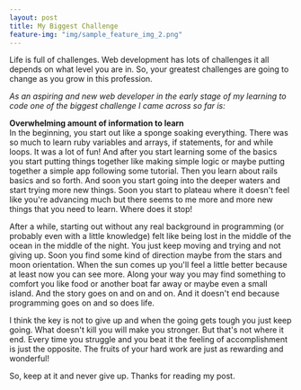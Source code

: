 ```yaml
---
layout: post
title: My Biggest Challenge
feature-img: "img/sample_feature_img_2.png"
---
```


Life is full of challenges. Web development has lots of challenges it all depends on what level you are in. So, your greatest challenges are going to change as you grow in this profession.

_As an aspiring and new web developer in the early stage of my learning to code one of the biggest challenge I came across so far is:_   

__Overwhelming amount of information to learn__  
In the beginning, you start out like a sponge soaking everything. There was so much to learn ruby variables and arrays, if statements, for and while loops. It was a lot of fun! And after you start learning some of the basics you start putting things together like making simple logic or maybe putting together a simple app following some tutorial. Then you learn about rails basics and so forth. And soon you start going into the deeper waters and start trying more new things. Soon you start to plateau where it doesn't feel like you're advancing much but there seems to me more and more new things that you need to learn. Where does it stop!  

After a while, starting out without any real background in programming (or probably even with a little knowledge) felt like being lost in the middle of the ocean in the middle of the night. You just keep moving and trying and not giving up. Soon you find some kind of direction maybe from the stars and moon orientation. When the sun comes up you'll feel a little better because at least now you can see more. Along your way  you may find something to comfort you like food or another boat far away or maybe even a small island. And the story goes on and on and on. And it doesn't end because programming goes on and so does life.

I think the key is not to give up and when the going gets tough you just keep going. What doesn't kill you will make you stronger. But that's not where it end. Every time you struggle and you beat it the feeling of accomplishment is just the opposite. The fruits of your hard work are just as rewarding and wonderful!

So, keep at it and never give up. Thanks for reading my post.
